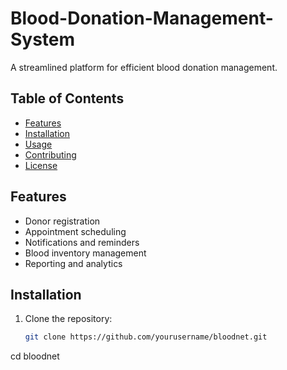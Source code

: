# Blood-Donation-Management-System
A streamlined platform for efficient blood donation management.

## Table of Contents
- [Features](#features)
- [Installation](#installation)
- [Usage](#usage)
- [Contributing](#contributing)
- [License](#license)

## Features
- Donor registration
- Appointment scheduling
- Notifications and reminders
- Blood inventory management
- Reporting and analytics

## Installation

1. Clone the repository:
   ```bash
   git clone https://github.com/yourusername/bloodnet.git

cd bloodnet





